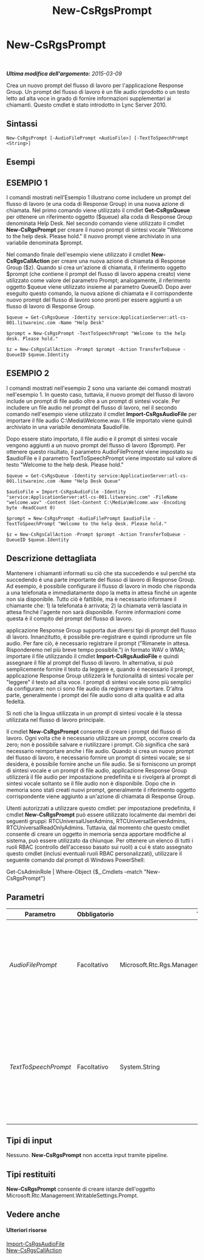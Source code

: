 ﻿---
title: New-CsRgsPrompt
TOCTitle: New-CsRgsPrompt
ms:assetid: 6812acbf-ae56-43a6-a2d7-e28a930f81c7
ms:mtpsurl: https://technet.microsoft.com/it-it/library/Gg398486(v=OCS.15)
ms:contentKeyID: 49300842
ms.date: 08/24/2015
mtps_version: v=OCS.15
ms.translationtype: HT
---

# New-CsRgsPrompt

 

_**Ultima modifica dell'argomento:** 2015-03-09_

Crea un nuovo prompt del flusso di lavoro per l'applicazione Response Group. Un prompt del flusso di lavoro è un file audio riprodotto o un testo letto ad alta voce in grado di fornire informazioni supplementari ai chiamanti. Questo cmdlet è stato introdotto in Lync Server 2010.

## Sintassi

    New-CsRgsPrompt [-AudioFilePrompt <AudioFile>] [-TextToSpeechPrompt <String>]

## Esempi

## ESEMPIO 1

I comandi mostrati nell'Esempio 1 illustrano come includere un prompt del flusso di lavoro (e una coda di Response Group) in una nuova azione di chiamata. Nel primo comando viene utilizzato il cmdlet **Get-CsRgsQueue** per ottenere un riferimento oggetto ($queue) alla coda di Response Group denominata Help Desk. Nel secondo comando viene utilizzato il cmdlet **New-CsRgsPrompt** per creare il nuovo prompt di sintesi vocale "Welcome to the help desk. Please hold." Il nuovo prompt viene archiviato in una variabile denominata $prompt.

Nel comando finale dell'esempio viene utilizzato il cmdlet **New-CsRgsCallAction** per creare una nuova azione di chiamata di Response Group ($z). Quando si crea un'azione di chiamata, il riferimento oggetto $prompt (che contiene il prompt del flusso di lavoro appena creato) viene utilizzato come valore del parametro Prompt; analogamente, il riferimento oggetto $queue viene utilizzato insieme al parametro QueueID. Dopo aver eseguito questo comando, la nuova azione di chiamata e il corrispondente nuovo prompt del flusso di lavoro sono pronti per essere aggiunti a un flusso di lavoro di Response Group.

    $queue = Get-CsRgsQueue -Identity service:ApplicationServer:atl-cs-001.litwareinc.com -Name "Help Desk"
    
    $prompt = New-CsRgsPrompt -TextToSpeechPrompt "Welcome to the help desk. Please hold."
    
    $z = New-CsRgsCallAction -Prompt $prompt -Action TransferToQueue -QueueID $queue.Identity

## ESEMPIO 2

I comandi mostrati nell'esempio 2 sono una variante dei comandi mostrati nell'esempio 1. In questo caso, tuttavia, il nuovo prompt del flusso di lavoro include un prompt di file audio oltre a un prompt di sintesi vocale. Per includere un file audio nel prompt del flusso di lavoro, nel il secondo comando nell'esempio viene utilizzato il cmdlet **Import-CsRgsAudioFile** per importare il file audio C:\\Media\\Welcome.wav. Il file importato viene quindi archiviato in una variabile denominata $audioFile.

Dopo essere stato importato, il file audio e il prompt di sintesi vocale vengono aggiunti a un nuovo prompt del flusso di lavoro ($prompt). Per ottenere questo risultato, il parametro AudioFilePrompt viene impostato su $audioFile e il parametro TextToSpeechPrompt viene impostato sul valore di testo "Welcome to the help desk. Please hold."

    $queue = Get-CsRgsQueue -Identity service:ApplicationServer:atl-cs-001.litwareinc.com -Name "Help Desk Queue"
    
    $audioFile = Import-CsRgsAudioFile -Identity "service:ApplicationServer:atl-cs-001.litwareinc.com" -FileName "welcome.wav" -Content (Get-Content C:\Media\Welcome.wav -Encoding byte -ReadCount 0)
    
    $prompt = New-CsRgsPrompt -AudioFilePrompt $audioFile -TextToSpeechPrompt "Welcome to the help desk. Please hold."
    
    $z = New-CsRgsCallAction -Prompt $prompt -Action TransferToQueue -QueueID $queue.Identity

## Descrizione dettagliata

Mantenere i chiamanti informati su ciò che sta succedendo e sul perché sta succedendo è una parte importante del flusso di lavoro di Response Group. Ad esempio, è possibile configurare il flusso di lavoro in modo che risponda a una telefonata e immediatamente dopo la metta in attesa finché un agente non sia disponibile. Tutto ciò è fattibile, ma è necessario informare il chiamante che: 1) la telefonata è arrivata; 2) la chiamata verrà lasciata in attesa finché l'agente non sarà disponibile. Fornire informazioni come questa è il compito del prompt del flusso di lavoro.

applicazione Response Group supporta due diversi tipi di prompt dell flusso di lavoro. Innanzitutto, è possibile pre-registrare e quindi riprodurre un file audio. Per fare ciò, è necessario registrare il prompt ("Rimanete in attesa. Risponderemo nel più breve tempo possibile.") in formato WAV o WMA; importare il file utilizzando il cmdlet **Import-CsRgsAudioFile** e quindi assegnare il file al prompt del flusso di lavoro. In alternativa, si può semplicemente fornire il testo da leggere e, quando è necessario il prompt, applicazione Response Group utilizzerà le funzionalità di sintesi vocale per "leggere" il testo ad alta voce. I prompt di sintesi vocale sono più semplici da configurare: non ci sono file audio da registrare e importare. D'altra parte, generalmente i prompt dei file audio sono di alta qualità e ad alta fedeltà.

Si noti che la lingua utilizzata in un prompt di sintesi vocale è la stessa utilizzata nel flusso di lavoro principale.

Il cmdlet **New-CsRgsPrompt** consente di creare i prompt del flusso di lavoro. Ogni volta che è necessario utilizzare un prompt, occorre crearlo da zero; non è possibile salvare e riutilizzare i prompt. Ciò significa che sarà necessario reimportare anche i file audio. Quando si crea un nuovo prompt del flusso di lavoro, è necessario fornire un prompt di sintesi vocale; se si desidera, è possibile fornire anche un file audio. Se si forniscono un prompt di sintesi vocale e un prompt di file audio, applicazione Response Group utilizzerà il file audio per impostazione predefinita e si rivolgerà al prompt di sintesi vocale soltanto se il file audio non è disponibile. Dopo che in memoria sono stati creati nuovi prompt, generalmente il riferimento oggetto corrispondente viene aggiunto a un'azione di chiamata di Response Group.

Utenti autorizzati a utilizzare questo cmdlet: per impostazione predefinita, il cmdlet **New-CsRgsPrompt** può essere utilizzato localmente dai membri dei seguenti gruppi: RTCUniversalUserAdmins, RTCUniversalServerAdmins, RTCUniversalReadOnlyAdmins. Tuttavia, dal momento che questo cmdlet consente di creare un oggetto in memoria senza apportare modifiche al sistema, può essere utilizzato da chiunque. Per ottenere un elenco di tutti i ruoli RBAC (controllo dell'accesso basato sui ruoli) a cui è stato assegnato questo cmdlet (inclusi eventuali ruoli RBAC personalizzati), utilizzare il seguente comando dal prompt di Windows PowerShell:

Get-CsAdminRole | Where-Object {$\_.Cmdlets –match "New-CsRgsPrompt"}

## Parametri


<table>
<colgroup>
<col style="width: 25%" />
<col style="width: 25%" />
<col style="width: 25%" />
<col style="width: 25%" />
</colgroup>
<thead>
<tr class="header">
<th>Parametro</th>
<th>Obbligatorio</th>
<th>Tipo</th>
<th>Descrizione</th>
</tr>
</thead>
<tbody>
<tr class="odd">
<td><p><em>AudioFilePrompt</em></p></td>
<td><p>Facoltativo</p></td>
<td><p>Microsoft.Rtc.Rgs.Management.WritableSettings.AudioFile</p></td>
<td><p>File audio da riprodurre quando il flusso di lavoro è attivato. Il file audio deve essere importato utilizzando il cmdlet <strong>Import-CsRgsAudioFile</strong>.</p></td>
</tr>
<tr class="even">
<td><p><em>TextToSpeechPrompt</em></p></td>
<td><p>Facoltativo</p></td>
<td><p>System.String</p></td>
<td><p>Prompt di sintesi vocale (TTS) da leggere quando il flusso di lavoro è attivato. Il prompt di sintesi vocale, utilizzato soltanto se non è specificato alcun file audio, può contenere un massimo di 4096 caratteri.</p></td>
</tr>
</tbody>
</table>


## Tipi di input

Nessuno. **New-CsRgsPrompt** non accetta input tramite pipeline.

## Tipi restituiti

**New-CsRgsPrompt** consente di creare istanze dell'oggetto Microsoft.Rtc.Management.WritableSettings.Prompt.

## Vedere anche

#### Ulteriori risorse

[Import-CsRgsAudioFile](import-csrgsaudiofile.md)  
[New-CsRgsCallAction](new-csrgscallaction.md)

